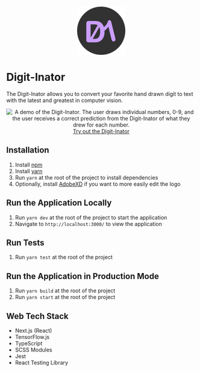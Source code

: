<p align="center">
  <img 
    src="public/icons/icon-128x128.png" 
    alt="The Digit-Inator logo. Two letters, &quot;D&quot; and &quot;I&quot;, but the &quot;D&quot; is made to look like a zero and the &quot;I&quot; to look like a one."
  />
</p>

# Digit-Inator
The Digit-Inator allows you to convert your favorite hand drawn digit to text with the latest and greatest in computer vision.

<p align="center">
  <img 
    src="https://user-images.githubusercontent.com/37189243/111891966-51e20500-89cd-11eb-9049-67d727572da8.gif"
    alt="A demo of the Digit-Inator. The user draws individual numbers, 0-9, and the user receives a correct prediction from the Digit-Inator of what they drew for each number."
  />
  <br />
  <a href="https://digit-inator.netlify.app/">Try out the Digit-Inator</a>
</p>

## Installation
1. Install [npm](https://www.npmjs.com/get-npm)
2. Install [yarn](https://classic.yarnpkg.com/en/docs/install/#windows-stable) 
3. Run `yarn` at the root of the project to install dependencies
4. Optionally, install [AdobeXD](https://www.adobe.com/products/xd.html) if you want to more easily edit the logo

## Run the Application Locally
1. Run `yarn dev` at the root of the project to start the application
3. Navigate to `http://localhost:3000/` to view the application

## Run Tests
1. Run `yarn test` at the root of the project

## Run the Application in Production Mode
1. Run `yarn build` at the root of the project
2. Run `yarn start` at the root of the project

## Web Tech Stack
* Next.js (React)
* TensorFlow.js
* TypeScript
* SCSS Modules
* Jest
* React Testing Library
